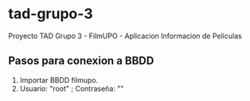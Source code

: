 # tad-grupo-3
Proyecto TAD Grupo 3 - FilmUPO - Aplicacion Informacion de Peliculas

## Pasos para conexion a BBDD
1. Importar BBDD filmupo.
2. Usuario: "root" ; Contraseña: ""
